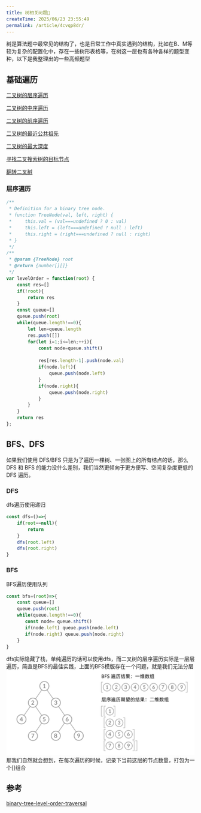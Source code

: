 ```yaml
---
title: 树相关问题🌲
createTime: 2025/06/23 23:55:49
permalink: /article/4cvqp8dr/
---
```


树是算法题中最常见的结构了，也是日常工作中真实遇到的结构，比如在B、M等较为复杂的配置化中，存在一些树形表格等，在树这一层也有各种各样的题型变种，以下是我整理出的一些高频题型

## 基础遍历

[二叉树的层序遍历](https://leetcode.cn/problems/binary-tree-level-order-traversal/description/)

[二叉树的中序遍历](https://leetcode.cn/problems/binary-tree-inorder-traversal/)

[二叉树的前序遍历](https://leetcode.cn/problems/binary-tree-preorder-traversal/)

[二叉树的最近公共祖先](https://leetcode.cn/problems/lowest-common-ancestor-of-a-binary-tree/description/)

[二叉树的最大深度](https://leetcode.cn/problems/maximum-depth-of-binary-tree/)

[寻找二叉搜索树的目标节点](https://leetcode.cn/problems/er-cha-sou-suo-shu-de-di-kda-jie-dian-lcof/)

[翻转二叉树](https://leetcode.cn/problems/invert-binary-tree/description/)


### 层序遍历

```js
/**
 * Definition for a binary tree node.
 * function TreeNode(val, left, right) {
 *     this.val = (val===undefined ? 0 : val)
 *     this.left = (left===undefined ? null : left)
 *     this.right = (right===undefined ? null : right)
 * }
 */
/**
 * @param {TreeNode} root
 * @return {number[][]}
 */
var levelOrder = function(root) {
    const res=[]
    if(!root){
        return res
    }
    const queue=[]
    queue.push(root)
    while(queue.length!==0){
        let len=queue.length
        res.push([])
        for(let i=1;i<=len;++i){
            const node=queue.shift()
            
            res[res.length-1].push(node.val)
            if(node.left){
                queue.push(node.left)
            }
            if(node.right){
                queue.push(node.right)
            }
        }
    }
    return res
};
```

## BFS、DFS
如果我们使用 DFS/BFS 只是为了遍历一棵树、一张图上的所有结点的话，那么 DFS 和 BFS 的能力没什么差别，我们当然更倾向于更方便写、空间复杂度更低的 DFS 遍历。

### DFS
dfs遍历使用递归
```js
const dfs=()=>{
    if(root==null){
        return 
    }
    dfs(root.left)
    dfs(root.right)
}
```

### BFS
BFS遍历使用队列
```js
const bfs=(root)=>{
    const queue=[]
    queue.push(root)
    while(queue.length!==0){
       const node= queue.shift()
       if(node.left) queue.push(node.left)
       if(node.right) queue.push(node.right)
    }
}
```
dfs实际隐藏了栈，单纯遍历的话可以使用dfs，而二叉树的层序遍历实际是一层层遍历，简直是BFS的最佳实践，上面的BFS模版存在一个问题，就是我们无法分层
![层序遍历](./img/层序遍历.png)
那我们自然就会想到，在每次遍历的时候，记录下当前这层的节点数量，打包为一个[]组合

## 参考

[binary-tree-level-order-traversal](https://leetcode.cn/problems/binary-tree-level-order-traversal/solutions/244853/bfs-de-shi-yong-chang-jing-zong-jie-ceng-xu-bian-l/)